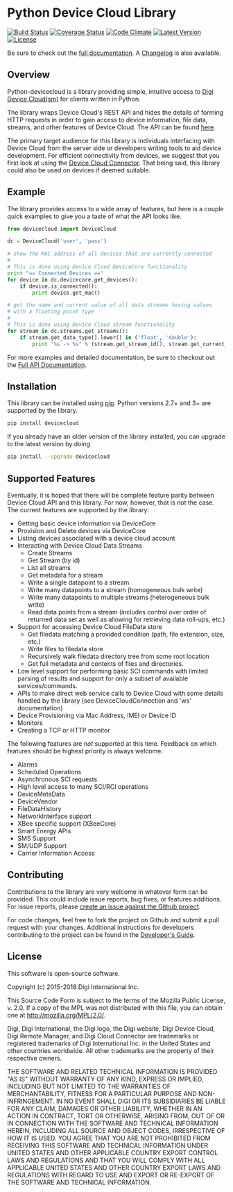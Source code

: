 Python Device Cloud Library
===========================

[![Build Status](https://travis-ci.org/digidotcom/python-devicecloud.svg?branch=master)](https://travis-ci.org/digidotcom/python-devicecloud)
[![Coverage Status](https://img.shields.io/coveralls/digidotcom/python-devicecloud.svg)](https://coveralls.io/r/digidotcom/python-devicecloud)
[![Code Climate](https://img.shields.io/codeclimate/github/digidotcom/python-devicecloud.svg)](https://codeclimate.com/github/digidotcom/python-devicecloud)
[![Latest Version](https://img.shields.io/pypi/v/devicecloud.svg)](https://pypi.python.org/pypi/devicecloud/)
[![License](https://img.shields.io/badge/license-MPL%202.0-blue.svg)](https://github.com/digidotcom/python-devicecloud/blob/master/LICENSE)

Be sure to check out the [full documentation](http://digidotcom.github.io/python-devicecloud). A [Changelog](https://github.com/digidotcom/python-devicecloud/blob/master/CHANGELOG.md) is also available.

Overview
--------

Python-devicecloud is a library providing simple, intuitive access to [Digi Device Cloud(sm)](http://www.digi.com/products/cloud/digi-device-cloud) for clients written in Python.

The library wraps Device Cloud's REST API and hides the details of forming HTTP requests in order to gain access to device information, file data, streams, and other features of Device Cloud. The API can be found [here](http://ftp1.digi.com/support/documentation/90002008_redirect.htm).

The primary target audience for this library is individuals interfacing with Device Cloud from the server side or developers writing tools to aid device development. For efficient connectivity from devices, we suggest that you first look at using the [Device Cloud Connector](http://www.digi.com/support/productdetail?pid=5575). That being said, this library could also be used on devices if deemed suitable.

Example
-------

The library provides access to a wide array of features, but here is a couple quick examples to give you a taste of what the API looks like.

```python
from devicecloud import DeviceCloud

dc = DeviceCloud('user', 'pass')

# show the MAC address of all devices that are currently connected
#
# This is done using Device Cloud DeviceCore functionality
print "== Connected Devices =="
for device in dc.devicecore.get_devices():
    if device.is_connected():
        print device.get_mac()

# get the name and current value of all data streams having values
# with a floating point type
#
# This is done using Device Cloud stream functionality
for stream in dc.streams.get_streams():
    if stream.get_data_type().lower() in ('float', 'double'):
        print "%s -> %s" % (stream.get_stream_id(), stream.get_current_value())
```

For more examples and detailed documentation, be sure to checkout out the [Full API Documentation](https://digidotcom.github.io/python-devicecloud).

Installation
------------

This library can be installed using [pip](https://github.com/pypa/pip). Python versions 2.7+ and 3+ are supported by the library.

```sh
pip install devicecloud
```

If you already have an older version of the library installed, you can upgrade to the latest version by doing

```sh
pip install --upgrade devicecloud
```

Supported Features
------------------

Eventually, it is hoped that there will be complete feature parity between Device Cloud API and this library.  For now, however, that is not the case.  The current features are supported by the library:

* Getting basic device information via DeviceCore
* Provision and Delete devices via DeviceCore
* Listing devices associated with a device cloud account
* Interacting with Device Cloud Data Streams
  * Create Streams
  * Get Stream (by id)
  * List all streams
  * Get metadata for a stream
  * Write a single datapoint to a stream
  * Write many datapoints to a stream (homogeneous bulk write)
  * Write many datapoints to multiple streams (heterogeneous bulk write)
  * Read data points from a stream (includes control over order of
    returned data set as well as allowing for retrieving data
    roll-ups, etc.)
* Support for accessing Device Cloud FileData store
  * Get filedata matching a provided condition (path, file extension,
    size, etc.)
  * Write files to filedata store
  * Recursively walk filedata directory tree from some root location
  * Get full metadata and contents of files and directories.
* Low level support for performing basic SCI commands with limited parsing
  of results and support for only a subset of available services/commands.
* APIs to make direct web service calls to Device Cloud with some details
  handled by the library (see DeviceCloudConnection and 'ws' documentation)
* Device Provisioning via Mac Address, IMEI or Device ID
* Monitors
* Creating a TCP or HTTP monitor

The following features are *not* supported at this time.  Feedback on
which features should be highest priority is always welcome.

* Alarms
* Scheduled Operations
* Asynchronous SCI requests
* High level access to many SCI/RCI operations
* DeviceMetaData
* DeviceVendor
* FileDataHistory
* NetworkInterface support
* XBee specific support (XBeeCore)
* Smart Energy APIs
* SMS Support
* SM/UDP Support
* Carrier Information Access

Contributing
------------

Contributions to the library are very welcome in whatever form can be provided.  This could include issue reports, bug fixes, or features additions.  For issue reports, please [create an issue against the Github project](https://github.com/digidotcom/python-devicecloud/issues).

For code changes, feel free to fork the project on Github and submit a pull request with your changes.  Additional instructions for developers contributing to the project can be found in the [Developer's Guide](https://github.com/digidotcom/python-devicecloud/blob/master/CONTRIBUTING.md).

License
-------

This software is open-source software.

Copyright (c) 2015-2018 Digi International Inc.

This Source Code Form is subject to the terms of the Mozilla Public License, v. 2.0. If a copy of the MPL was not distributed with this file, you can obtain one at http://mozilla.org/MPL/2.0/.

Digi, Digi International, the Digi logo, the Digi website, Digi Device Cloud, Digi Remote Manager, and Digi Cloud Connector are trademarks or registered trademarks of Digi International Inc. in the United States and other countries worldwide. All other trademarks are the property of their respective owners.

THE SOFTWARE AND RELATED TECHNICAL INFORMATION IS PROVIDED "AS IS"
WITHOUT WARRANTY OF ANY KIND, EXPRESS OR IMPLIED, INCLUDING BUT NOT
LIMITED TO THE WARRANTIES OF MERCHANTABILITY, FITNESS FOR A PARTICULAR
PURPOSE AND NON-INFRINGEMENT. IN NO EVENT SHALL DIGI OR ITS
SUBSIDIARIES BE LIABLE FOR ANY CLAIM, DAMAGES OR OTHER LIABILITY,
WHETHER IN AN ACTION IN CONTRACT, TORT OR OTHERWISE, ARISING FROM, OUT
OF OR IN CONNECTION WITH THE SOFTWARE AND TECHNICAL INFORMATION
HEREIN, INCLUDING ALL SOURCE AND OBJECT CODES, IRRESPECTIVE OF HOW IT
IS USED. YOU AGREE THAT YOU ARE NOT PROHIBITED FROM RECEIVING THIS
SOFTWARE AND TECHNICAL INFORMATION UNDER UNITED STATES AND OTHER
APPLICABLE COUNTRY EXPORT CONTROL LAWS AND REGULATIONS AND THAT YOU
WILL COMPLY WITH ALL APPLICABLE UNITED STATES AND OTHER COUNTRY EXPORT
LAWS AND REGULATIONS WITH REGARD TO USE AND EXPORT OR RE-EXPORT OF THE
SOFTWARE AND TECHNICAL INFORMATION.
